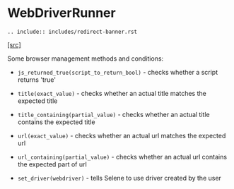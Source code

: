 <meta http-equiv="refresh" content="6; url=https://yashaka.github.io/selene/"/>

# WebDriverRunner

```{eval-rst}
.. include:: includes/redirect-banner.rst
```

[ [src] ](https://github.com/yashaka/selene/blob/master/selene/conditions.py)

Some browser management methods and conditions:

+ ```js_returned_true(script_to_return_bool)``` - checks whether a script returns 'true'

+ ```title(exact_value)``` - checks whether an actual title matches the expected title

+ ```title_containing(partial_value)``` - checks whether an actual title contains the expected title

+ ```url(exact_value)``` - checks whether an actual url matches the expected url

+ ```url_containing(partial_value)``` - checks whether an actual url contains the expected part of url

+ ```set_driver(webdriver)``` - tells Selene to use driver created by the user
